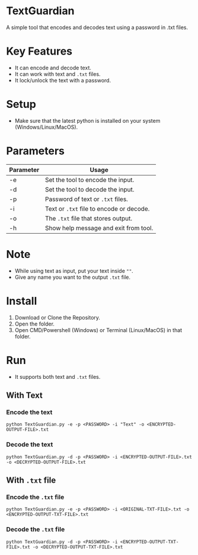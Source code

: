 # TextGuardian
A simple tool that encodes and decodes text using a password in .txt files.

# Key Features
- It can encode and decode text.
- It can work with text and `.txt` files.
- It lock/unlock the text with a password.

# Setup
- Make sure that the latest python is installed on your system (Windows/Linux/MacOS).

# Parameters
| Parameter | Usage                                    |
|-----------|------------------------------------------|
| -e        | Set the tool to encode the input.        |
| -d        | Set the tool to decode the input.        |
| -p        | Password of text or `.txt` files.        |
| -i        | Text or `.txt` file to encode or decode. |
| -o        | The `.txt` file that stores output.      |
| -h        | Show help message and exit from tool.    |

# Note
- While using text as input, put your text inside `""`.
- Give any name you want to the output `.txt` file.

# Install
1. Download or Clone the Repository.
2. Open the folder.
3. Open CMD/Powershell (Windows) or Terminal (Linux/MacOS) in that folder.

# Run
- It supports both text and `.txt` files.
## With Text
### Encode the text

```
python TextGuardian.py -e -p <PASSWORD> -i "Text" -o <ENCRYPTED-OUTPUT-FILE>.txt
```
### Decode the text

```
python TextGuardian.py -d -p <PASSWORD> -i <ENCRYPTED-OUTPUT-FILE>.txt -o <DECRYPTED-OUTPUT-FILE>.txt
```
## With `.txt` file
### Encode the `.txt` file

```
python TextGuardian.py -e -p <PASSWORD> -i <ORIGINAL-TXT-FILE>.txt -o <ENCRYPTED-OUTPUT-TXT-FILE>.txt
```
### Decode the `.txt` file

```
python TextGuardian.py -d -p <PASSWORD> -i <ENCRYPTED-OUTPUT-TXT-FILE>.txt -o <DECRYPTED-OUTPUT-TXT-FILE>.txt
```
